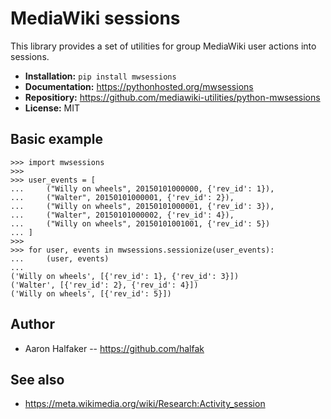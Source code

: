 # MediaWiki sessions

This library provides a set of utilities for group MediaWiki user actions into
sessions.  

* **Installation:** ``pip install mwsessions``
* **Documentation:** https://pythonhosted.org/mwsessions
* **Repositiory:** https://github.com/mediawiki-utilities/python-mwsessions
* **License:** MIT

## Basic example

    >>> import mwsessions
    >>>
    >>> user_events = [
    ...     ("Willy on wheels", 20150101000000, {'rev_id': 1}),
    ...     ("Walter", 20150101000001, {'rev_id': 2}),
    ...     ("Willy on wheels", 20150101000001, {'rev_id': 3}),
    ...     ("Walter", 20150101000002, {'rev_id': 4}),
    ...     ("Willy on wheels", 20150101001001, {'rev_id': 5})
    ... ]
    >>>
    >>> for user, events in mwsessions.sessionize(user_events):
    ...     (user, events)
    ...
    ('Willy on wheels', [{'rev_id': 1}, {'rev_id': 3}])
    ('Walter', [{'rev_id': 2}, {'rev_id': 4}])
    ('Willy on wheels', [{'rev_id': 5}])

## Author
* Aaron Halfaker -- https://github.com/halfak

## See also 
* https://meta.wikimedia.org/wiki/Research:Activity_session
